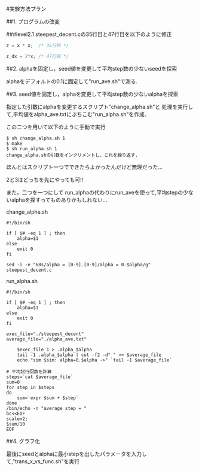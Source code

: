 #実験方法プラン

##1. プログラムの改変

###level2.1
steepest_decent.cの35行目と47行目を以下のように修正  

```c
z = x * x;  /* 35行目 */

z_dx = 2*x; /* 47行目 */
```

##2. alphaを固定し，seed値を変更して平均step数の少ないseedを探索

alphaをデフォルトの0.1に固定して"run_ave.sh"で測る.

##3. seed値を固定し，alphaを変更して平均step数の少ないalphaを探索

指定した引数にalphaを変更するスクリプト"change_alpha.sh"と
処理を実行して,平均値をalpha_ave.txtにぶちこむ"run_alpha.sh"を作成．  

この二つを用いて以下のように手動で実行  
```
$ sh change_alpha.sh 1
$ make 
$ sh run_alpha.sh 1
change_alpha.shの引数をインクリメントし，これを繰り返す.
```

ほんとはスクリプト一つでできたらよかったんだけど無理だった...  

2と3はどっちを先にやっても可!!  

また，二つを一つにして
run_alphaの代わりにrun_aveを使って,平均stepの少ないalphaを探すってものありかもしれない...

change_alpha.sh  
```shell
#!/bin/sh

if [ $# -eq 1 ] ; then
    alpha=$1
else
	exit 0
fi
	
sed -i -e "68s/alpha = [0-9].[0-9]/alpha = 0.$alpha/g" steepest_decent.c

```
run_alpha.sh  
```shell
#!/bin/sh

if [ $# -eq 1 ] ; then
    alpha=$1
else
	exit 0
fi

exec_file="./steepest_decent"
average_file="./alpha_ave.txt"

	$exec_file 1 > .alpha_$alpha
	tail -1 .alpha_$alpha | cut -f2 -d" " >> $average_file
	echo "sim $sim: alpha=0.$alpha ->" `tail -1 $average_file`

# 平均試行回数を計算
steps=`cat $average_file`
sum=0
for step in $steps
do
    sum=`expr $sum + $step`
done
/bin/echo -n "average step = "
bc<<EOF
scale=2;
$sum/10
EOF
```

##4. グラフ化

最後にseedとalphaに最小stepを出したパラメータを入力して,"trans_x_vs_func.sh"を実行


